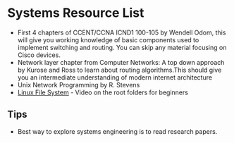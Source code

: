 # Systems Resource List

- First 4 chapters of CCENT/CCNA ICND1 100-105 by Wendell Odom, this will give you working knowledge of basic components used to implement switching and routing. You can skip any material focusing on Cisco devices.
- Network layer chapter from Computer Networks: A top down approach by Kurose and Ross to learn about routing algorithms.This should give you an intermediate understanding of modern internet architecture
- Unix Network Programming by R. Stevens
- [Linux File System](https://www.youtube.com/watch?v=HbgzrKJvDRw) - Video on the root folders for beginners

## Tips
- Best way to explore systems engineering is to read research papers.
